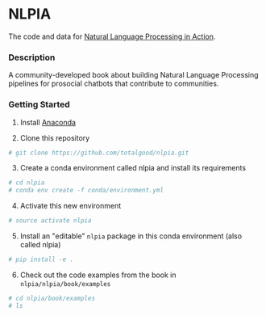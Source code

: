# NLPIA

The code and data for [Natural Language Processing in Action](https://www.manning.com/books/natural-language-processing-in-action).

### Description

A community-developed book about building Natural Language Processing pipelines for prosocial chatbots that contribute to communities.

### Getting Started

1. Install [Anaconda](https://docs.anaconda.com/anaconda/install/)  

2. Clone this repository

```bash
# git clone https://github.com/totalgood/nlpia.git
```

3. Create a conda environment called nlpia and install its requirements

```bash
# cd nlpia
# conda env create -f conda/environment.yml
```
4. Activate this new environment

```bash
# source activate nlpia
```

5. Install an "editable" `nlpia` package in this conda environment (also called nlpia)

```bash
# pip install -e .
```

6. Check out the code examples from the book in `nlpia/nlpia/book/examples`

```bash
# cd nlpia/book/examples
# ls
```
